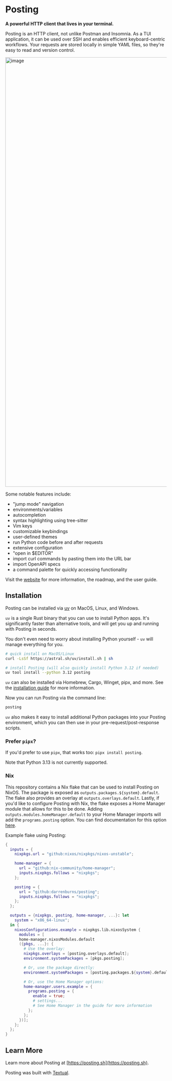 # Posting

**A powerful HTTP client that lives in your terminal.**

Posting is an HTTP client, not unlike Postman and Insomnia. As a TUI application, it can be used over SSH and enables efficient keyboard-centric workflows. Your requests are stored locally in simple YAML files, so they're easy to read and version control.

<img width="1337" alt="image" src="./docs/assets/home-image-ad-15aug24.svg">

Some notable features include:

- "jump mode" navigation
- environments/variables
- autocompletion
- syntax highlighting using tree-sitter
- Vim keys
- customizable keybindings
- user-defined themes
- run Python code before and after requests
- extensive configuration
- "open in $EDITOR"
- import curl commands by pasting them into the URL bar
- import OpenAPI specs
- a command palette for quickly accessing functionality

Visit the [website](https://posting.sh) for more information, the roadmap, and the user guide.

## Installation

Posting can be installed via [uv](https://docs.astral.sh/uv/getting-started/installation/) on MacOS, Linux, and Windows.

`uv` is a single Rust binary that you can use to install Python apps. It's significantly faster than alternative tools, and will get you up and running with Posting in seconds.

You don't even need to worry about installing Python yourself - `uv` will manage everything for you.

```bash
# quick install on MacOS/Linux
curl -LsSf https://astral.sh/uv/install.sh | sh

# install Posting (will also quickly install Python 3.12 if needed)
uv tool install --python 3.12 posting
```

`uv` can also be installed via Homebrew, Cargo, Winget, pipx, and more. See the [installation guide](https://docs.astral.sh/uv/getting-started/installation/) for more information.

 Now you can run Posting via the command line:

```bash
posting
```

`uv` also makes it easy to install additional Python packages into your Posting environment, which you can then use in your pre-request/post-response scripts.

### Prefer `pipx`?

If you'd prefer to use `pipx`, that works too: `pipx install posting`.

Note that Python 3.13 is not currently supported.

### Nix

This repository contains a Nix flake that can be used to install Posting on NixOS. The package is exposed as `outputs.packages.${system}.default`. The flake also provides an overlay at `outputs.overlays.default`. Lastly, if you'd like to configure Posting with Nix, the flake exposes a Home Manager module that allows for this to be done. Adding `outputs.modules.homeManager.default` to your Home Manager imports will add the `programs.posting` option. You can find documentation for this option [here](https://posting.sh/guide/home_manager).

Example flake using Posting:

```nix
{
  inputs = {
    nixpkgs.url = "github:nixos/nixpkgs/nixos-unstable";

    home-manager = {
      url = "github:nix-community/home-manager";
      inputs.nixpkgs.follows = "nixpkgs";
    };

    posting = {
      url = "github:darrenburns/posting";
      inputs.nixpkgs.follows = "nixpkgs";
    };
  };

  outputs = {nixpkgs, posting, home-manager, ...}: let
    system = "x86_64-linux";
  in {
    nixosConfigurations.example = nixpkgs.lib.nixosSystem {
      modules = [
      home-manager.nixosModules.default
      ({pkgs, ...}: {
        # Use the overlay:
        nixpkgs.overlays = [posting.overlays.default];
        environment.systemPackages = [pkgs.posting];

        # Or, use the package directly:
        environment.systemPackages = [posting.packages.${system}.default];

        # Or, use the Home Manager options:
        home-manager.users.example = {
          programs.posting = {
            enable = true;
            # settings...
            # See Home Manager in the guide for more information
          };
        };
      })];
    };
  };
}
```

## Learn More

Learn more about Posting at [https://posting.sh](https://posting.sh).

Posting was built with [Textual](https://github.com/textualize/textual).
